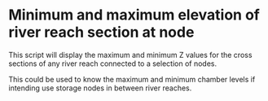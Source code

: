 # Minimum and maximum elevation of river reach section at node
This script will display the maximum and minimum Z values for the cross sections of any river reach connected to a selection of nodes.

This could be used to know the maximum and minimum chamber levels if intending use storage nodes in between river reaches.